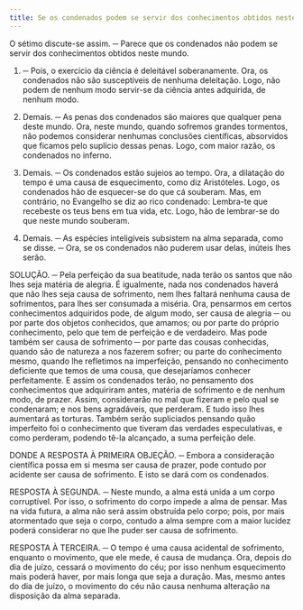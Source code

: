 ```yaml
---
title: Se os condenados podem se servir dos conhecimentos obtidos neste mundo
---
```


O sétimo discute-se assim. ─ Parece que os condenados não podem se servir dos conhecimentos obtidos neste mundo.  

1. ─ Pois, o exercício da ciência é deleitável soberanamente. Ora, os condenados não são susceptíveis de nenhuma deleitação. Logo, não podem de nenhum modo servir-se da ciência antes adquirida, de nenhum modo.  

2. Demais. ─ As penas dos condenados são maiores que qualquer pena deste mundo. Ora, neste mundo, quando sofremos grandes tormentos, não podemos considerar nenhumas conclusões científicas, absorvidos que ficamos pelo suplício dessas penas. Logo, com maior razão, os condenados no inferno.  

3. Demais. ─ Os condenados estão sujeios ao tempo. Ora, a dilatação do tempo é uma causa de esquecimento, como diz Aristóteles. Logo, os condenados hão de esquecer-se do que cá souberam.  Mas, em contrário, no Evangelho se diz ao rico condenado: Lembra-te que recebeste os teus bens em tua vida, etc. Logo, hão de lembrar-se do que neste mundo souberam. 

2. Demais. ─ As espécies inteligíveis subsistem na alma separada, como se disse. ─ Ora, se os condenados não puderem usar delas, inúteis lhes serão.  

SOLUÇÃO. ─ Pela perfeição da sua beatitude, nada terão os santos que não lhes seja matéria de alegria. É igualmente, nada nos condenados haverá que não lhes seja causa de sofrimento, nem lhes faltará nenhuma causa de sofrimentos, para lhes ser consumada a miséria. Ora, pensarmos em certos conhecimentos adquiridos pode, de algum modo, ser causa de alegria ─ ou por parte dos objetos conhecidos, que amamos; ou por parte do próprio conhecimento, pelo que tem de perfeição e de verdadeiro. Mas pode também ser causa de sofrimento ─ por parte das cousas conhecidas, quando são de natureza a nos fazerem sofrer; ou parte do conhecimento mesmo, quando lhe refletimos na imperfeição, pensando no conhecimento deficiente que temos de uma cousa, que desejaríamos conhecer perfeitamente. E assim os condenados terão, no pensamento dos conhecimentos que adquiriram antes, matéria de sofrimento e de nenhum modo, de prazer. Assim, considerarão no mal que fizeram e pelo qual se condenaram; e nos bens agradáveis, que perderam. E tudo isso lhes aumentará as torturas. Também serão supliciados pensando quão imperfeito foi o conhecimento que tiveram das verdades especulativas, e como perderam, podendo tê-la alcançado, a suma perfeição dele.  

DONDE A RESPOSTA À PRIMEIRA OBJEÇÃO. ─ Embora a consideração científica possa em si mesma ser causa de prazer, pode contudo por acidente ser causa de sofrimento. E isto se dará com os condenados.  

RESPOSTA À SEGUNDA. ─ Neste mundo, a alma está unida a um corpo corruptível. Por isso, o sofrimento do corpo impede a alma de pensar. Mas na vida futura, a alma não será assim obstruída pelo corpo; pois, por mais atormentado que seja o corpo, contudo a alma sempre com a maior lucidez poderá considerar no que lhe puder ser causa de sofrimento.  

RESPOSTA À TERCEIRA. ─ O tempo é uma causa acidental de sofrimento, enquanto o movimento, que ele mede, é causa de mudança. Ora, depois do dia de juízo, cessará o movimento do céu; por isso nenhum esquecimento mais poderá haver, por mais longa que seja a duração. Mas, mesmo antes do dia de juízo, o movimento do céu não causa nenhuma alteração na disposição da alma separada.